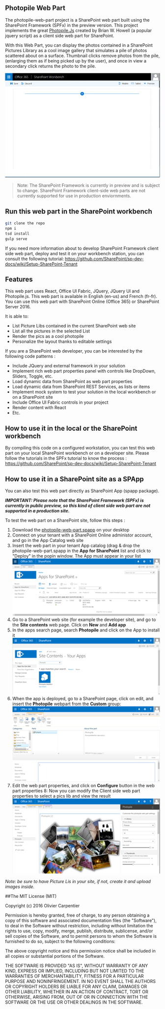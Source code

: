 ## Photopile Web Part

The photopile-web-part project is a SharePoint web part built using the SharePoint Framework (SPFx) in the preview version.
This project implements the great [Photopile.Js](https://github.com/bigbhowell/Photopile-JS) created by Brian W. Howell
(a popular jquery script) as a client side web part for SharePoint.

With this Web Part, you can display the photos contained in a SharePoint Pictures Library as a cool image gallery that
simulates a pile of photos scattered about on a surface. Thumbnail clicks remove photos from the pile,
(enlarging them as if being picked up by the user), and once in  view a secondary click returns the photo to the pile.

![Photpile Web Part displayed in SharePoint Workbench](./assets/photopileoverview.gif)

> Note: The SharePoint Framework is currently in preview and is subject to change. SharePoint Framework client-side web parts are not currently supported for use in production enviornments.

## Run this web part in the SharePoint workbench

```bash
git clone the repo
npm i
tsd install
gulp serve
```

If you need more information about to develop SharePoint Framework client side web part, deploy and test it on your workbench
station, you can consult the following tutorial: https://github.com/SharePoint/sp-dev-docs/wiki/Setup-SharePoint-Tenant

## Features

This web part uses React, Office UI Fabric, JQuery, JQuery UI and Photopile.js. This web part is available in English (en-us)
and French (fr-fr). You can use this web part with SharePoint Online (Office 365) or SharePoint Server 2016.

It is able to:
* List Picture Libs contained in the current SharePoint web site
* List all the pictures in the selected List
* Render the pics as a cool photopile
* Personalize the layout thanks to editable settings

If you are a SharePoint web developer, you can be interested by the following code patterns :
* Include JQuery and external framework in your solution
* Implement rich web part properties panel with controls like DropDown, Sliders, Toggle, etc.
* Load dynamic data from SharePoint as web part properties
* Load dynamic data from SharePoint REST Services, as lists or items
* Implement mock system to test your solution in the local workbench or on a SharePoint site
* Include Office UI Fabric controls in your project
* Render content with React
* Etc.

## How to use it in the local or the SharePoint workbench

By compiling this code on a configured workstation, you can test this web part on your local SharePoint workbench
or on a developer site. Please follow the tutorials in the SPFx tutorial to know the process : https://github.com/SharePoint/sp-dev-docs/wiki/Setup-SharePoint-Tenant

## How to use it in a SharePoint site as a SPApp

You can also test this web part directly as SharePoint App (spapp package).

_**IMPORTANT: Please note that the SharePoint Framework (SPFx) is currently in public preview, so this kind of client side web part are not supported in a production site.**_

To test the web part on a SharePoint site, follow this steps :

1. Download the [photopile-web-part.spapp](./sharepoint/photopile-web-part.spapp) on your desktop
2. Connect on your tenant with a SharePoint Online administor account, and go in the App Catalog web site
3. Insert the web part in your tenant App catalog (drag & drop the photopile-web-part.spapp in the **App for SharePoint** list and click to "Deploy" in the popin window. The App must appear in your list
![Photopile App in the App Catalog](./assets/tutorial-add-spapp-01.png)
4. Go to a SharePoint web site (for example the developer site), and go to the **Site contents** web page. Click on **New** and **Add app**
5. In the apps search page, search **Photopile** and click on the App to install it
![Add the web part](./assets/tutorial-add-spapp-02.png)
6. When the app is deployed, go to a SharePoint page, click on edit, and insert the **Photopile** webpart from the **Custom** group:
![Configure the web part](./assets/tutorial-add-spapp-03.png)
7. Edit the web part properties, and click on **Configure** button in the web part properties
8: Now you can modify the Client side web part properties to select a pics lib and view the result
![Photpile Web Part properties panel](./assets/tutorial-add-spapp-05.png)

_Note: be sure to have Picture Lis in your site, if not, create it and upload images inside._

##The MIT License (MIT)

Copyright (c) 2016 Olivier Carpentier

Permission is hereby granted, free of charge, to any person obtaining a copy of this software and associated documentation files (the "Software"), to deal in the Software without restriction, including without limitation the rights to use, copy, modify, merge, publish, distribute, sublicense, and/or sell copies of the Software, and to permit persons to whom the Software is furnished to do so, subject to the following conditions:

The above copyright notice and this permission notice shall be included in all copies or substantial portions of the Software.

THE SOFTWARE IS PROVIDED "AS IS", WITHOUT WARRANTY OF ANY KIND, EXPRESS OR IMPLIED, INCLUDING BUT NOT LIMITED TO THE WARRANTIES OF MERCHANTABILITY, FITNESS FOR A PARTICULAR PURPOSE AND NONINFRINGEMENT. IN NO EVENT SHALL THE AUTHORS OR COPYRIGHT HOLDERS BE LIABLE FOR ANY CLAIM, DAMAGES OR OTHER LIABILITY, WHETHER IN AN ACTION OF CONTRACT, TORT OR OTHERWISE, ARISING FROM, OUT OF OR IN CONNECTION WITH THE SOFTWARE OR THE USE OR OTHER DEALINGS IN THE SOFTWARE.
